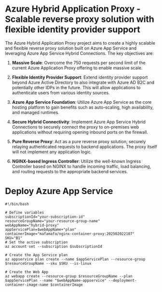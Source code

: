 # Azure Hybrid Application Proxy - Scalable reverse proxy solution with flexible identity provider support

The Azure Hybrid Application Proxy project aims to create a highly scalable and flexible reverse proxy solution built on Azure App Service and leveraging Azure App Service Hybrid Connections. The key objectives are:

1. **Massive Scale**: Overcome the 750 requests per second limit of the current Azure Application Proxy offering to enable massive scale.

2. **Flexible Identity Provider Support**: Extend identity provider support beyond Azure Active Directory to also integrate with Azure AD B2C and potentially other IDPs in the future. This will allow applications to authenticate users from various identity sources.

3. **Azure App Service Foundation**: Utilize Azure App Service as the core hosting platform to gain benefits such as auto-scaling, high availability, and managed runtimes.

4. **Secure Hybrid Connectivity**: Implement Azure App Service Hybrid Connections to securely connect the proxy to on-premises web applications without requiring opening inbound ports on the firewall.

5. **Pure Reverse Proxy**: Act as a pure reverse proxy solution, securely relaying authenticated requests to backend applications. The proxy itself will not implement any application logic.

6. **NGINX-based Ingress Controller**: Utilize the well-known Ingress Controller based on NGINX to handle incoming traffic, load balancing, and routing requests to the appropriate backend services.

# Deploy Azure App Service
```
#!/bin/bash

# Define variables
subscriptionId="your-subscription-id"
resourceGroupName="your-resource-group-name"
webAppName="hybrid-proxy"
appServicePlan=$webAppName+"plan"
containerImage="mafamafa/nginx-container-proxy:202502022107"
SKU="B1"
# Set the active subscription
az account set --subscription $subscriptionId

# Create the App Service plan
az appservice plan create --name $appServicePlan --resource-group $resourceGroupName --sku $SKU --is-linux

# Create the Web App
az webapp create --resource-group $resourceGroupName --plan $appServicePlan --name "$webAppName-appservice" --deployment-container-image-name $containerImage
```
